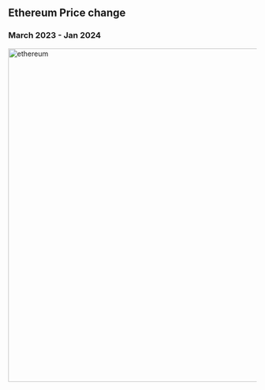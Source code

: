 ## Ethereum Price change 
### March 2023 - Jan 2024
<img width="677" alt="ethereum" src="https://github.com/user-attachments/assets/457a39ea-c2cf-4e28-b9c2-71f951c2d7cd" />

